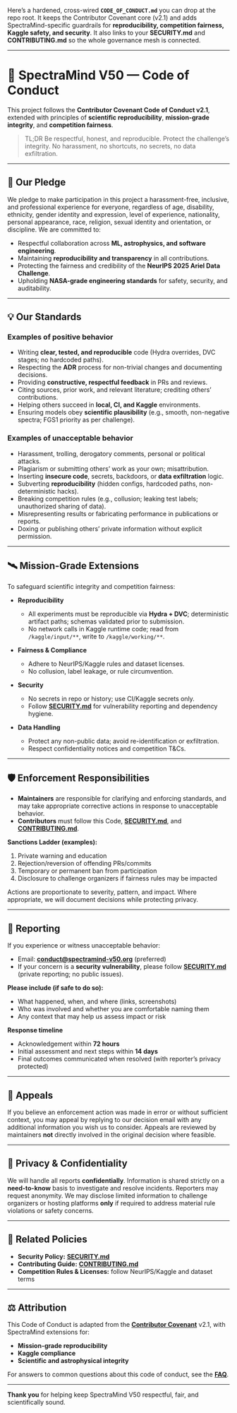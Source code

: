Here’s a hardened, cross-wired **`CODE_OF_CONDUCT.md`** you can drop at the repo root. It keeps the Contributor Covenant core (v2.1) and adds SpectraMind-specific guardrails for **reproducibility, competition fairness, Kaggle safety, and security**. It also links to your **SECURITY.md** and **CONTRIBUTING.md** so the whole governance mesh is connected.

---

# 🌌 SpectraMind V50 — Code of Conduct

This project follows the **Contributor Covenant Code of Conduct v2.1**, extended with principles of **scientific reproducibility**, **mission-grade integrity**, and **competition fairness**.

> TL;DR
> Be respectful, honest, and reproducible. Protect the challenge’s integrity. No harassment, no shortcuts, no secrets, no data exfiltration.

---

## 🤝 Our Pledge

We pledge to make participation in this project a harassment-free, inclusive, and professional experience for everyone, regardless of age, disability, ethnicity, gender identity and expression, level of experience, nationality, personal appearance, race, religion, sexual identity and orientation, or discipline. We are committed to:

* Respectful collaboration across **ML, astrophysics, and software engineering**.
* Maintaining **reproducibility and transparency** in all contributions.
* Protecting the fairness and credibility of the **NeurIPS 2025 Ariel Data Challenge**.
* Upholding **NASA-grade engineering standards** for safety, security, and auditability.

---

## 💡 Our Standards

### Examples of positive behavior

* Writing **clear, tested, and reproducible** code (Hydra overrides, DVC stages; no hardcoded paths).
* Respecting the **ADR** process for non-trivial changes and documenting decisions.
* Providing **constructive, respectful feedback** in PRs and reviews.
* Citing sources, prior work, and relevant literature; crediting others’ contributions.
* Helping others succeed in **local, CI, and Kaggle** environments.
* Ensuring models obey **scientific plausibility** (e.g., smooth, non-negative spectra; FGS1 priority as per challenge).

### Examples of unacceptable behavior

* Harassment, trolling, derogatory comments, personal or political attacks.
* Plagiarism or submitting others’ work as your own; misattribution.
* Inserting **insecure code**, secrets, backdoors, or **data exfiltration** logic.
* Subverting **reproducibility** (hidden configs, hardcoded paths, non-deterministic hacks).
* Breaking competition rules (e.g., collusion; leaking test labels; unauthorized sharing of data).
* Misrepresenting results or fabricating performance in publications or reports.
* Doxing or publishing others’ private information without explicit permission.

---

## 🛰️ Mission-Grade Extensions

To safeguard scientific integrity and competition fairness:

* **Reproducibility**

  * All experiments must be reproducible via **Hydra + DVC**; deterministic artifact paths; schemas validated prior to submission.
  * No network calls in Kaggle runtime code; read from `/kaggle/input/**`, write to `/kaggle/working/**`.

* **Fairness & Compliance**

  * Adhere to NeurIPS/Kaggle rules and dataset licenses.
  * No collusion, label leakage, or rule circumvention.

* **Security**

  * No secrets in repo or history; use CI/Kaggle secrets only.
  * Follow **[SECURITY.md](./SECURITY.md)** for vulnerability reporting and dependency hygiene.

* **Data Handling**

  * Protect any non-public data; avoid re-identification or exfiltration.
  * Respect confidentiality notices and competition T\&Cs.

---

## 🛡️ Enforcement Responsibilities

* **Maintainers** are responsible for clarifying and enforcing standards, and may take appropriate corrective actions in response to unacceptable behavior.
* **Contributors** must follow this Code, **[SECURITY.md](./SECURITY.md)**, and **[CONTRIBUTING.md](./CONTRIBUTING.md)**.

**Sanctions Ladder (examples):**

1. Private warning and education
2. Rejection/reversion of offending PRs/commits
3. Temporary or permanent ban from participation
4. Disclosure to challenge organizers if fairness rules may be impacted

Actions are proportionate to severity, pattern, and impact. Where appropriate, we will document decisions while protecting privacy.

---

## 📢 Reporting

If you experience or witness unacceptable behavior:

* Email: **[conduct@spectramind-v50.org](mailto:conduct@spectramind-v50.org)** (preferred)
* If your concern is a **security vulnerability**, please follow **[SECURITY.md](./SECURITY.md)** (private reporting; no public issues).

**Please include (if safe to do so):**

* What happened, when, and where (links, screenshots)
* Who was involved and whether you are comfortable naming them
* Any context that may help us assess impact or risk

**Response timeline**

* Acknowledgement within **72 hours**
* Initial assessment and next steps within **14 days**
* Final outcomes communicated when resolved (with reporter’s privacy protected)

---

## 🔁 Appeals

If you believe an enforcement action was made in error or without sufficient context, you may appeal by replying to our decision email with any additional information you wish us to consider. Appeals are reviewed by maintainers **not** directly involved in the original decision where feasible.

---

## 🔐 Privacy & Confidentiality

We will handle all reports **confidentially**. Information is shared strictly on a **need-to-know** basis to investigate and resolve incidents. Reporters may request anonymity. We may disclose limited information to challenge organizers or hosting platforms **only** if required to address material rule violations or safety concerns.

---

## 📎 Related Policies

* **Security Policy:** **[SECURITY.md](./SECURITY.md)**
* **Contributing Guide:** **[CONTRIBUTING.md](./CONTRIBUTING.md)**
* **Competition Rules & Licenses:** follow NeurIPS/Kaggle and dataset terms

---

## ⚖️ Attribution

This Code of Conduct is adapted from the **[Contributor Covenant](https://www.contributor-covenant.org/)** v2.1, with SpectraMind extensions for:

* **Mission-grade reproducibility**
* **Kaggle compliance**
* **Scientific and astrophysical integrity**

For answers to common questions about this code of conduct, see the **[FAQ](https://www.contributor-covenant.org/faq)**.

---

**Thank you** for helping keep SpectraMind V50 respectful, fair, and scientifically sound.
